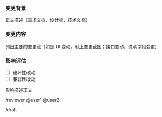 ### 变更背景

正文描述（需求文档，设计稿，技术文档）

### 变更内容

列出主要的变更点（如是 UI 变动，附上变更截图；接口变动，说明字段变更）

### 影响评估

+ [ ] 破坏性改动
+ [ ] 兼容性改动

影响描述正文

/reviewer @user1 @user2

/draft
